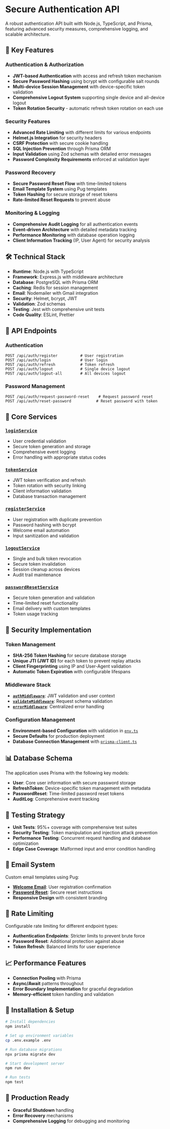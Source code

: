 # Secure Authentication API

A robust authentication API built with Node.js, TypeScript, and Prisma, featuring advanced security measures, comprehensive logging, and scalable architecture.

## 🚀 Key Features

### Authentication & Authorization

- **JWT-based Authentication** with access and refresh token mechanism
- **Secure Password Hashing** using bcrypt with configurable salt rounds
- **Multi-device Session Management** with device-specific token validation
- **Comprehensive Logout System** supporting single device and all-device logout
- **Token Rotation Security** - automatic refresh token rotation on each use

### Security Features

- **Advanced Rate Limiting** with different limits for various endpoints
- **Helmet.js Integration** for security headers
- **CSRF Protection** with secure cookie handling
- **SQL Injection Prevention** through Prisma ORM
- **Input Validation** using Zod schemas with detailed error messages
- **Password Complexity Requirements** enforced at validation layer

### Password Recovery

- **Secure Password Reset Flow** with time-limited tokens
- **Email Template System** using Pug templates
- **Token Hashing** for secure storage of reset tokens
- **Rate-limited Reset Requests** to prevent abuse

### Monitoring & Logging

- **Comprehensive Audit Logging** for all authentication events
- **Event-driven Architecture** with detailed metadata tracking
- **Performance Monitoring** with database operation logging
- **Client Information Tracking** (IP, User Agent) for security analysis

## 🛠 Technical Stack

- **Runtime**: Node.js with TypeScript
- **Framework**: Express.js with middleware architecture
- **Database**: PostgreSQL with Prisma ORM
- **Caching**: Redis for session management
- **Email**: Nodemailer with Gmail integration
- **Security**: Helmet, bcrypt, JWT
- **Validation**: Zod schemas
- **Testing**: Jest with comprehensive unit tests
- **Code Quality**: ESLint, Prettier

## 📡 API Endpoints

### Authentication

```
POST /api/auth/register          # User registration
POST /api/auth/login             # User login
POST /api/auth/refresh           # Token refresh
POST /api/auth/logout            # Single device logout
POST /api/auth/logout-all        # All devices logout
```

### Password Management

```
POST /api/auth/request-password-reset    # Request password reset
POST /api/auth/reset-password           # Reset password with token
```

## 🔧 Core Services

### [`loginService`](src/services/auth/login.service.ts)

- User credential validation
- Secure token generation and storage
- Comprehensive event logging
- Error handling with appropriate status codes

### [`tokenService`](src/services/auth/token.service.ts)

- JWT token verification and refresh
- Token rotation with security linking
- Client information validation
- Database transaction management

### [`registerService`](src/services/auth/register.service.ts)

- User registration with duplicate prevention
- Password hashing with bcrypt
- Welcome email automation
- Input sanitization and validation

### [`logoutService`](src/services/auth/logout.service.ts)

- Single and bulk token revocation
- Secure token invalidation
- Session cleanup across devices
- Audit trail maintenance

### [`passwordResetService`](src/services/auth/password-reset.service.ts)

- Secure token generation and validation
- Time-limited reset functionality
- Email delivery with custom templates
- Token usage tracking

## 🔐 Security Implementation

### Token Management

- **SHA-256 Token Hashing** for secure database storage
- **Unique JTI (JWT ID)** for each token to prevent replay attacks
- **Client Fingerprinting** using IP and User-Agent validation
- **Automatic Token Expiration** with configurable lifespans

### Middleware Stack

- **[`authMiddleware`](src/middlewares/auth.middleware.ts)**: JWT validation and user context
- **[`validateMiddleware`](src/middlewares/validate.middleware.ts)**: Request schema validation
- **[`errorMiddleware`](src/middlewares/error.middleware.ts)**: Centralized error handling

### Configuration Management

- **Environment-based Configuration** with validation in [`env.ts`](src/config/env.ts)
- **Secure Defaults** for production deployment
- **Database Connection Management** with [`prisma-client.ts`](src/config/prisma-client.ts)

## 📊 Database Schema

The application uses Prisma with the following key models:

- **User**: Core user information with secure password storage
- **RefreshToken**: Device-specific token management with metadata
- **PasswordReset**: Time-limited password reset tokens
- **AuditLog**: Comprehensive event tracking

## 🧪 Testing Strategy

- **Unit Tests**: 95%+ coverage with comprehensive test suites
- **Security Testing**: Token manipulation and injection attack prevention
- **Performance Testing**: Concurrent request handling and database optimization
- **Edge Case Coverage**: Malformed input and error condition handling

## 📧 Email System

Custom email templates using Pug:

- **[Welcome Email](src/utils/templates/welcome-email.pug)**: User registration confirmation
- **[Password Reset](src/utils/templates/reset-password-email.pug)**: Secure reset instructions
- **Responsive Design** with consistent branding

## 🚦 Rate Limiting

Configurable rate limiting for different endpoint types:

- **Authentication Endpoints**: Stricter limits to prevent brute force
- **Password Reset**: Additional protection against abuse
- **Token Refresh**: Balanced limits for user experience

## 📈 Performance Features

- **Connection Pooling** with Prisma
- **Async/Await** patterns throughout
- **Error Boundary Implementation** for graceful degradation
- **Memory-efficient** token handling and validation

## 🔧 Installation & Setup

```bash
# Install dependencies
npm install

# Set up environment variables
cp .env.example .env

# Run database migrations
npx prisma migrate dev

# Start development server
npm run dev

# Run tests
npm test
```

## 🌟 Production Ready

- **Graceful Shutdown** handling
- **Error Recovery** mechanisms
- **Comprehensive Logging** for debugging and monitoring
